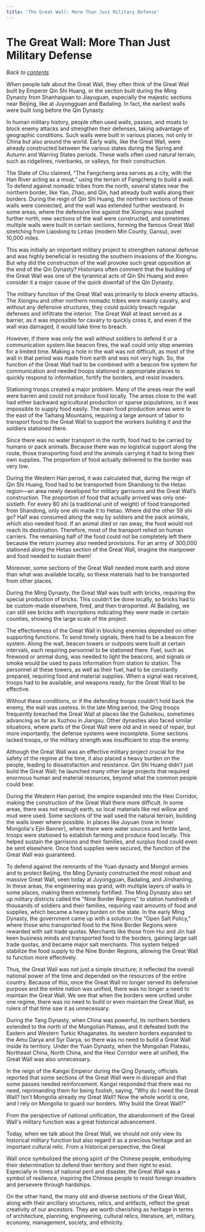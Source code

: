 ```yaml
---
title: 'The Great Wall: More Than Just Military Defense'
---
```


# The Great Wall: More Than Just Military Defense

*Back to [contents](./content.md)*

When people talk about the Great Wall, they often think of the Great Wall built by Emperor Qin Shi Huang, or the section built during the Ming Dynasty from Shanhaiguan to Jiayuguan, especially the majestic sections near Beijing, like at Juyongguan and Badaling. In fact, the earliest walls were built long before the Qin Dynasty.

In human military history, people often used walls, passes, and moats to block enemy attacks and strengthen their defenses, taking advantage of geographic conditions. Such walls were built in various places, not only in China but also around the world. Early walls, like the Great Wall, were already constructed between the various states during the Spring and Autumn and Warring States periods. These walls often used natural terrain, such as ridgelines, riverbanks, or valleys, for their construction.

The State of Chu claimed, “The Fangcheng area serves as a city, with the Han River acting as a moat,” using the terrain of Fangcheng to build a wall. To defend against nomadic tribes from the north, several states near the northern border, like Yan, Zhao, and Qin, had already built walls along their borders. During the reign of Qin Shi Huang, the northern sections of these walls were connected, and the wall was extended further westward. In some areas, where the defensive line against the Xiongnu was pushed further north, new sections of the wall were constructed, and sometimes multiple walls were built in certain sections, forming the famous Great Wall stretching from Liaodong to Lintao (modern Min County, Gansu), over 10,000 miles.

This was initially an important military project to strengthen national defense and was highly beneficial in resisting the southern invasions of the Xiongnu. But why did the construction of the wall provoke such great opposition at the end of the Qin Dynasty? Historians often comment that the building of the Great Wall was one of the tyrannical acts of Qin Shi Huang and even consider it a major cause of the quick downfall of the Qin Dynasty.

The military function of the Great Wall was primarily to block enemy attacks. The Xiongnu and other northern nomadic tribes were mainly cavalry, and without any defensive structures, they could quickly breach regular defenses and infiltrate the interior. The Great Wall at least served as a barrier, as it was impossible for cavalry to quickly cross it, and even if the wall was damaged, it would take time to breach.

However, if there was only the wall without soldiers to defend it or a communication system like beacon fires, the wall could only stop enemies for a limited time. Making a hole in the wall was not difficult, as most of the wall in that period was made from earth and was not very high. So, the function of the Great Wall had to be combined with a beacon fire system for communication and needed troops stationed in appropriate places to quickly respond to information, fortify the borders, and resist invaders.

Stationing troops created a major problem. Many of the areas near the wall were barren and could not produce food locally. The areas close to the wall had either backward agricultural production or sparse populations, so it was impossible to supply food easily. The main food production areas were to the east of the Taihang Mountains, requiring a large amount of labor to transport food to the Great Wall to support the workers building it and the soldiers stationed there.

Since there was no water transport in the north, food had to be carried by humans or pack animals. Because there was no logistical support along the route, those transporting food and the animals carrying it had to bring their own supplies. The proportion of food actually delivered to the border was very low.

During the Western Han period, it was calculated that, during the reign of Qin Shi Huang, food had to be transported from Shandong to the Hetao region—an area newly developed for military garrisons and the Great Wall’s construction. The proportion of food that actually arrived was only one-sixtieth. For every 60 shi (a traditional unit of weight) of food transported from Shandong, only one shi made it to Hetao. Where did the other 59 shi go? Half was consumed along the way by soldiers and the pack animals, which also needed food. If an animal died or ran away, the food would not reach its destination. Therefore, most of the transport relied on human carriers. The remaining half of the food could not be completely left there because the return journey also needed provisions. For an army of 300,000 stationed along the Hetao section of the Great Wall, imagine the manpower and food needed to sustain them!

Moreover, some sections of the Great Wall needed more earth and stone than what was available locally, so these materials had to be transported from other places.

During the Ming Dynasty, the Great Wall was built with bricks, requiring the special production of bricks. This couldn’t be done locally, so bricks had to be custom-made elsewhere, fired, and then transported. At Badaling, we can still see bricks with inscriptions indicating they were made in certain counties, showing the large scale of the project.

The effectiveness of the Great Wall in blocking enemies depended on other supporting functions. To send timely signals, there had to be a beacon fire system. Along the wall, beacon towers or outposts were built at certain intervals, each requiring personnel to be stationed there. Fuel, such as firewood or animal dung, was needed to light the beacons, and signals or smoke would be used to pass information from station to station. The personnel at these towers, as well as their fuel, had to be constantly prepared, requiring food and material supplies. When a signal was received, troops had to be available, and weapons ready, for the Great Wall to be effective.

Without these conditions, or if the defending troops couldn’t hold back the enemy, the wall was useless. In the late Ming period, the Qing troops frequently breached the Great Wall at places like the Gubeikou, sometimes advancing as far as Xuzhou in Jiangsu. Other dynasties also faced similar situations, where parts of the Great Wall were old and in need of repair, but more importantly, the defense systems were incomplete. Some sections lacked troops, or the military strength was insufficient to stop the enemy.

Although the Great Wall was an effective military project crucial for the safety of the regime at the time, it also placed a heavy burden on the people, leading to dissatisfaction and resistance. Qin Shi Huang didn’t just build the Great Wall; he launched many other large projects that required enormous human and material resources, beyond what the common people could bear.

During the Western Han period, the empire expanded into the Hexi Corridor, making the construction of the Great Wall there more difficult. In some areas, there was not enough earth, so local materials like red willow and mud were used. Some sections of the wall used the natural terrain, building the walls lower where possible. In places like Juyuan (now in Inner Mongolia's Ejin Banner), where there were water sources and fertile land, troops were stationed to establish farming and produce food locally. This helped sustain the garrisons and their families, and surplus food could even be sent elsewhere. Once food supplies were secured, the function of the Great Wall was guaranteed.

To defend against the remnants of the Yuan dynasty and Mongol armies and to protect Beijing, the Ming Dynasty constructed the most robust and massive Great Wall, seen today at Juyongguan, Badaling, and Jinshanling. In these areas, the engineering was grand, with multiple layers of walls in some places, making them extremely fortified. The Ming Dynasty also set up military districts called the "Nine Border Regions" to station hundreds of thousands of soldiers and their families, requiring vast amounts of food and supplies, which became a heavy burden on the state. In the early Ming Dynasty, the government came up with a solution: the "Open Salt Policy," where those who transported food to the Nine Border Regions were rewarded with salt trade quotas. Merchants like those from Hui and Jin had keen business minds and transported food to the borders, gaining large salt trade quotas, and became major salt merchants. This system helped stabilize the food supply to the Nine Border Regions, allowing the Great Wall to function more effectively.

Thus, the Great Wall was not just a simple structure; it reflected the overall national power of the time and depended on the resources of the entire country. Because of this, once the Great Wall no longer served its defensive purpose and the entire nation was unified, there was no longer a need to maintain the Great Wall. We see that when the borders were unified under one regime, there was no need to build or even maintain the Great Wall, as rulers of that time saw it as unnecessary.

During the Tang Dynasty, when China was powerful, its northern borders extended to the north of the Mongolian Plateau, and it defeated both the Eastern and Western Turkic Khaganates. Its western borders expanded to the Amu Darya and Syr Darya, so there was no need to build a Great Wall inside its territory. Under the Yuan Dynasty, when the Mongolian Plateau, Northeast China, North China, and the Hexi Corridor were all unified, the Great Wall was also unnecessary.

In the reign of the Kangxi Emperor during the Qing Dynasty, officials reported that some sections of the Great Wall were in disrepair and that some passes needed reinforcement. Kangxi responded that there was no need, reprimanding them for being foolish, saying, "Why do I need the Great Wall? Isn't Mongolia already my Great Wall? Now the whole world is one, and I rely on Mongolia to guard our borders. Why build the Great Wall?"

From the perspective of national unification, the abandonment of the Great Wall's military function was a great historical advancement.

Today, when we talk about the Great Wall, we should not only view its historical military function but also regard it as a precious heritage and an important cultural relic. From a historical perspective, the Great

 Wall once symbolized the strong spirit of the Chinese people, embodying their determination to defend their territory and their right to exist. Especially in times of national peril and disaster, the Great Wall was a symbol of resilience, inspiring the Chinese people to resist foreign invaders and persevere through hardships.

On the other hand, the many old and diverse sections of the Great Wall, along with their ancillary structures, relics, and artifacts, reflect the great creativity of our ancestors. They are worth cherishing as heritage in terms of architecture, planning, engineering, cultural relics, literature, art, military, economy, management, society, and ethnicity.